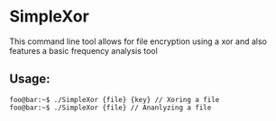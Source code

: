 # SimpleXor
This command line tool allows for file encryption using a xor and also features a basic frequency analysis tool

## Usage:

```console
foo@bar:~$ ./SimpleXor {file} {key} // Xoring a file
foo@bar:~$ ./SimpleXor {file} // Ananlyzing a file
```
